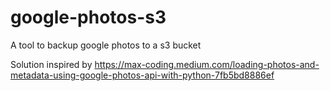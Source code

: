 # google-photos-s3
A tool to backup google photos to a s3 bucket

Solution inspired by https://max-coding.medium.com/loading-photos-and-metadata-using-google-photos-api-with-python-7fb5bd8886ef
